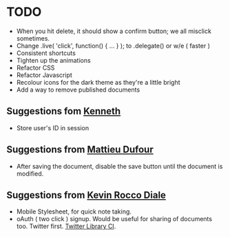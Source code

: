 # TODO

- When you hit delete, it should show a confirm button; we all misclick sometimes.
- Change .live( 'click', function() { ... } ); to .delegate() or w/e ( faster )
- Consistent shortcuts
- Tighten up the animations
- Refactor CSS
- Refactor Javascript
- Recolour icons for the dark theme as they're a little bright
- Add a way to remove published documents

## Suggestions fom [Kenneth](http://twitter.com/kennethlove)

- Store user's ID in session

## Suggestions from [Mattieu Dufour](http://www.matthieudufour.com/ "He's awesome")

- After saving the document, disable the save button until the document is modified.

## Suggestions from [Kevin Rocco Diale](http://kroccodiale.com "He's Awesome too")

- Mobile Stylesheet, for quick note taking.
- oAuth ( two click ) signup. Would be useful for sharing of documents too. Twitter first. [Twitter Library CI](https://github.com/elliothaughin/codeigniter-twitter "SWEEET!").
